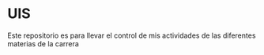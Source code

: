 # UIS
Este repositorio es para llevar el control de mis actividades de las diferentes materias de la carrera
